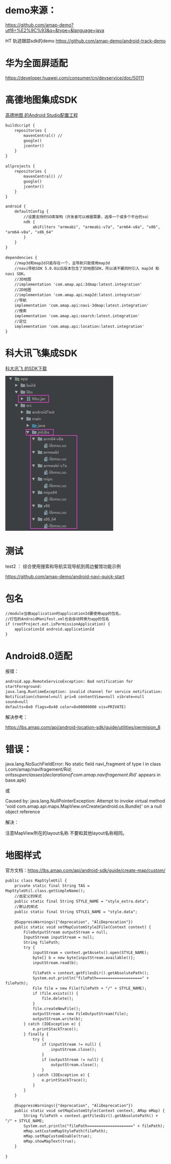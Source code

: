 
# demo来源：

https://github.com/amap-demo?utf8=%E2%9C%93&q=&type=&language=java

HT 轨迹跟踪sdk的demo
https://github.com/amap-demo/android-track-demo


# 华为全面屏适配

https://developer.huawei.com/consumer/cn/devservice/doc/50111

# 高德地图集成SDK

[高德地图 的Android Studio配置工程 ](https://lbs.amap.com/api/android-navi-sdk/guide/create-project/android-studio/)

``` 
buildscript {
    repositories {
        mavenCentral() //
        google()
        jcenter()
    }
}

allprojects {
    repositories {
        mavenCentral() //
        google()
        jcenter()
    }
}
```

``` 
android {
    defaultConfig {
        //设置支持的SO库架构（开发者可以根据需要，选择一个或多个平台的so）
        ndk {
            abiFilters "armeabi", "armeabi-v7a", "arm64-v8a", "x86", "arm64-v8a", "x86_64"
        }
    }
}

dependencies {
    //map3d和map2d只能存在一个，且导航只能使用map3d
    //navi导航SDK 5.0.0以后版本包含了3D地图SDK，所以请不要同时引入 map3d 和 navi SDK。
    //3D地图
    //implementation 'com.amap.api:3dmap:latest.integration'
    //2D地图
    //implementation 'com.amap.api:map2d:latest.integration'
    //导航
    implementation 'com.amap.api:navi-3dmap:latest.integration'
    //搜索
    implementation 'com.amap.api:search:latest.integration'
    //定位
    implementation 'com.amap.api:location:latest.integration'    
}
```


# 科大讯飞集成SDK

[科大讯飞 的SDK下载](https://console.xfyun.cn/app/myapp?currPage=1&keyword=)

![](imgs/科大讯飞.png)


# 测试

test2 ： 综合使用搜索和导航实现导航到周边餐馆功能示例

https://github.com/amap-demo/android-navi-quick-start

# 包名

``` 
//module当做application时applicationId要使用app的包名，
//打包的AndroidManifest.xml也会自动转换为app的包名
if (rootProject.ext.isPermissionApplication) {
    applicationId android.applicationId
}
```

# Android8.0适配

报错：
``` 
android.app.RemoteServiceException: Bad notification for startForeground: 
java.lang.RuntimeException: invalid channel for service notification: 
Notification(channel=null pri=0 contentView=null vibrate=null sound=null 
defaults=0x0 flags=0x40 color=0x00000000 vis=PRIVATE)
```
解决参考：

https://lbs.amap.com/api/android-location-sdk/guide/utilities/permision_8

# 错误：

java.lang.NoSuchFieldError: 
No static field navi_fragment of type I in class Lcom/amap/navifragement/R$id; 
or its superclasses (declaration of 'com.amap.navifragement.R$id' appears in base.apk)

或

Caused by: java.lang.NullPointerException: Attempt to invoke virtual method 
'void com.amap.api.maps.MapView.onCreate(android.os.Bundle)' on a null object reference

解决：

注意MapView所在的layout名称 不要和其他layout名称相同。

# 地图样式

官方文档：https://lbs.amap.com/api/android-sdk/guide/create-map/custom/
```  
public class MapStyleUtil {
    private static final String TAG = MapStyleUtil.class.getSimpleName();
    //自定义的样式
    public static final String STYLE_NAME = "style_extra.data";
    //默认的样式
    public static final String STYLE1_NAME = "style.data";

    @SuppressWarnings({"deprecation", "AliDeprecation"})
    public static void setMapCustomStyle2File(Context context) {
        FileOutputStream outputStream = null;
        InputStream inputStream = null;
        String filePath;
        try {
            inputStream = context.getAssets().open(STYLE_NAME);
            byte[] b = new byte[inputStream.available()];
            inputStream.read(b);

            filePath = context.getFilesDir().getAbsolutePath();
            System.out.println("filePath====================" + filePath);
            File file = new File(filePath + "/" + STYLE_NAME);
            if (file.exists()) {
                file.delete();
            }
            file.createNewFile();
            outputStream = new FileOutputStream(file);
            outputStream.write(b);
        } catch (IOException e) {
            e.printStackTrace();
        } finally {
            try {
                if (inputStream != null) {
                    inputStream.close();
                }
                if (outputStream != null) {
                    outputStream.close();
                }
            } catch (IOException e) {
                e.printStackTrace();
            }
        }
    }

    @SuppressWarnings({"deprecation", "AliDeprecation"})
    public static void setMapCustomStyle(Context context, AMap mMap) {
        String filePath = context.getFilesDir().getAbsolutePath() + "/" + STYLE_NAME;
        System.out.println("filePath====================" + filePath);
        mMap.setCustomMapStylePath(filePath);
        mMap.setMapCustomEnable(true);
        mMap.showMapText(true);
    }

}

```

